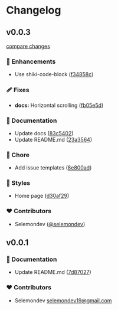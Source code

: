 # Changelog


## v0.0.3

[compare changes](https://github.com/selemondev/svelte-marquee/compare/v0.0.2...v0.0.3)

### 🚀 Enhancements

- Use shiki-code-block ([f34858c](https://github.com/selemondev/svelte-marquee/commit/f34858c))

### 🩹 Fixes

- **docs:** Horizontal scrolling ([fb05e5d](https://github.com/selemondev/svelte-marquee/commit/fb05e5d))

### 📖 Documentation

- Update docs ([83c5402](https://github.com/selemondev/svelte-marquee/commit/83c5402))
- Update README.md ([23a3564](https://github.com/selemondev/svelte-marquee/commit/23a3564))

### 🏡 Chore

- Add issue templates ([8e800ad](https://github.com/selemondev/svelte-marquee/commit/8e800ad))

### 🎨 Styles

- Home page ([d30af29](https://github.com/selemondev/svelte-marquee/commit/d30af29))

### ❤️ Contributors

- Selemondev ([@selemondev](https://github.com/selemondev))

## v0.0.1


### 📖 Documentation

- Update README.md ([7d87027](https://github.com/selemondev/svelte-marquee/commit/7d87027))

### ❤️ Contributors

- Selemondev <selemondev19@gmail.com>

